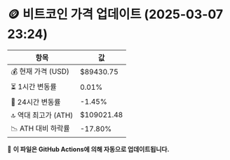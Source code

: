 # 🪙 비트코인 가격 업데이트 (2025-03-07 23:24)

| 항목                | 값 |
|--------------------|----------------|
| 💰 현재 가격 (USD) | $89430.75 |
| ⏳ 1시간 변동률    | 0.01% |
| 📆 24시간 변동률   | -1.45% |
| 🔝 역대 최고가 (ATH) | $109021.48 |
| 📉 ATH 대비 하락률 | -17.80% |

🔄 **이 파일은 GitHub Actions에 의해 자동으로 업데이트됩니다.**
